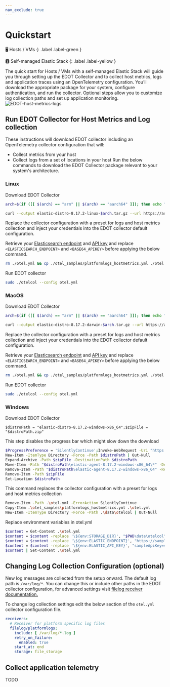 ```yaml
---
nav_exclude: true
---
```


# Quickstart

🖥 Hosts / VMs
{: .label .label-green }

🆂 Self-managed Elastic Stack
{: .label .label-yellow }

The quick start for Hosts / VMs with a self-managed Elastic Stack will guide you through setting up the EDOT Collector and to collect host metrics, logs and application traces using an OpenTelemetry configuration. You’ll download the appropriate package for your system, configure authentication, and run the collector. Optional steps allow you to customize log collection paths and set up application monitoring.
![EDOT-host-metrics-logs](../../images/edot-host-metrics-logs.png)

## Run EDOT Collector for Host Metrics and Log collection

These instructions will download EDOT collector including an OpenTelemetry collector configuration that will:

* Collect metrics from your host 
* Collect logs from a set of locations in your host
Run the below commands to download the EDOT Collector package relevant to your system's architecture. 

### Linux

Download EDOT Collector

```bash
arch=$(if ([[ $(arch) == "arm" || $(arch) == "aarch64" ]]); then echo "arm64"; else echo $(arch); fi)

curl --output elastic-distro-8.17.2-linux-$arch.tar.gz --url https://artifacts.elastic.co/downloads/beats/elastic-agent/elastic-agent-8.17.2-linux-$arch.tar.gz --proto '=https' --tlsv1.2 -fOL && mkdir -p elastic-distro-8.17.2-linux-$arch && tar -xvf elastic-distro-8.17.2-linux-$arch.tar.gz -C "elastic-distro-8.17.2-linux-$arch" --strip-components=1 && cd elastic-distro-8.17.2-linux-$arch
```

Replace the collector configuration with a preset for logs and host metrics collection and inject your credentials into the EDOT collector default configuration. 

Retrieve your [Elasticsearch endpoint](https://www.elastic.co/guide/en/kibana/current/search-space-connection-details.html) and [API key](https://www.elastic.co/guide/en/kibana/current/api-keys.html) and replace `<ELASTICSEARCH_ENDPOINT>` and `<BASE64_APIKEY>` before applying the below command.

```bash
rm ./otel.yml && cp ./otel_samples/platformlogs_hostmetrics.yml ./otel.yml && mkdir -p ./data/otelcol && sed -i 's#\${env:STORAGE_DIR}#'"$PWD"/data/otelcol'#g' ./otel.yml && sed -i 's#\${env:ELASTIC_ENDPOINT}#<ELASTICSEARCH_ENDPOINT>' ./otel.yml && sed -i 's/\${env:ELASTIC_API_KEY}/<BASE64_APIKEY>/g' ./otel.yml
```

Run EDOT collector

```bash
sudo ./otelcol --config otel.yml
```

### MacOS

Download EDOT Collector

```bash
arch=$(if ([[ $(arch) == "arm" || $(arch) == "aarch64" ]]); then echo "arm64"; else echo $(arch); fi)

curl --output elastic-distro-8.17.2-darwin-$arch.tar.gz --url https://artifacts.elastic.co/downloads/beats/elastic-agent/elastic-agent-8.17.2-darwin-$arch.tar.gz --proto '=https' --tlsv1.2 -fOL && mkdir -p "elastic-distro-8.17.2-darwin-$arch" && tar -xvf elastic-distro-8.17.2-darwin-$arch.tar.gz -C "elastic-distro-8.17.2-darwin-$arch" --strip-components=1 && cd elastic-distro-8.17.2-darwin-$arch
```

Replace the collector configuration with a preset for logs and host metrics collection and inject your credentials into the EDOT collector default configuration. 

Retrieve your [Elasticsearch endpoint](https://www.elastic.co/guide/en/kibana/current/search-space-connection-details.html) and [API key](https://www.elastic.co/guide/en/kibana/current/api-keys.html) and replace `<ELASTICSEARCH_ENDPOINT>` and `<BASE64_APIKEY>` before applying the below command.

```bash
rm ./otel.yml && cp ./otel_samples/platformlogs_hostmetrics.yml ./otel.yml && mkdir -p ./data/otelcol && sed -i 's#\${env:STORAGE_DIR}#'"$PWD"/data/otelcol'#g' ./otel.yml && sed -i 's#\${env:ELASTIC_ENDPOINT}#<ELASTICSEARCH_ENDPOINT>' ./otel.yml && sed -i 's/\${env:ELASTIC_API_KEY}/<BASE64_APIKEY>/g' ./otel.yml
```

Run EDOT collector

```bash
sudo ./otelcol --config otel.yml
```

### Windows
Download EDOT Collector

```# Download and extract
$distroPath = "elastic-distro-8.17.2-windows-x86_64";$zipFile = "$distroPath.zip"
```

This step disables the progress bar which might slow down the download

```bash
$ProgressPreference = 'SilentlyContinue';Invoke-WebRequest -Uri "https://artifacts.elastic.co/downloads/beats/elastic-agent/elastic-agent-> 8.17.2-windows-x86_64.zip" -OutFile $zipFile;
New-Item -ItemType Directory -Force -Path $distroPath | Out-Null
Expand-Archive -Path $zipFile -DestinationPath $distroPath
Move-Item -Path "$distroPath\elastic-agent-8.17.2-windows-x86_64\*" -Destination $distroPath
Remove-Item -Path "$distroPath\elastic-agent-8.17.2-windows-x86_64" -Recurse
Remove-Item -Path $zipFile
Set-Location $distroPath
```

This command replaces the collector configuration with a preset for logs and host metrics collection

```bash
Remove-Item -Path .\otel.yml -ErrorAction SilentlyContinue
Copy-Item .\otel_samples\platformlogs_hostmetrics.yml .\otel.yml
New-Item -ItemType Directory -Force -Path .\data\otelcol | Out-Null
```

Replace environment variables in otel.yml

```bash
$content = Get-Content .\otel.yml
$content = $content -replace '\${env:STORAGE_DIR}', "$PWD\data\otelcol"
$content = $content -replace '\${env:ELASTIC_ENDPOINT}', "https://sample.eu-west-1.aws.qa.cld.elstc.co:443"
$content = $content -replace '\${env:ELASTIC_API_KEY}', "sampleApiKey=="
$content | Set-Content .\otel.yml
```

## Changing Log Collection Configuration (optional)
New log messages are collected from the setup onward.
The default log path is `/var/log/*`. You can change this or include other paths in the EDOT collector configuration, for advanced settings visit [filelog receiver documentation.](https://github.com/open-telemetry/opentelemetry-collector-contrib/tree/main/receiver/filelogreceiver)

To change log collection settings edit the below section of the `otel.yml` collector configuration file.
```yaml
receivers:
  # Receiver for platform specific log files
  filelog/platformlogs:
    include: [ /var/log/*.log ]
    retry_on_failure:
      enabled: true
    start_at: end
    storage: file_storage
```

## Collect application telemetry

TODO